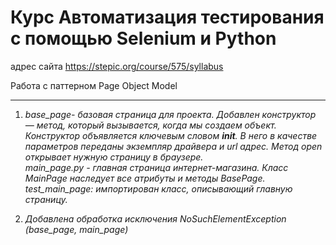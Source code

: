 # Курс Автоматизация тестирования c помощью Selenium и Python

адрес сайта https://stepic.org/course/575/syllabus

Pабота с паттерном Page Object Model

****************
1. *base_page- базовая страница для проекта.
Добавлен конструктор — метод, который вызывается, когда мы создаем объект. Конструктор объявляется ключевым словом __init__. В него в качестве параметров переданы экземпляр драйвера и url адрес.
Метод open открывает нужную страницу в браузере.*  
*main_page.py - главная страница интернет-магазина. Класс MainPage наследует все атрибуты и методы BasePage.*  
*test_main_page: импортирован класс, описывающий главную страницу.*

2. *Добавлена обработка исключения NoSuchElementException (base_page, main_page)*
